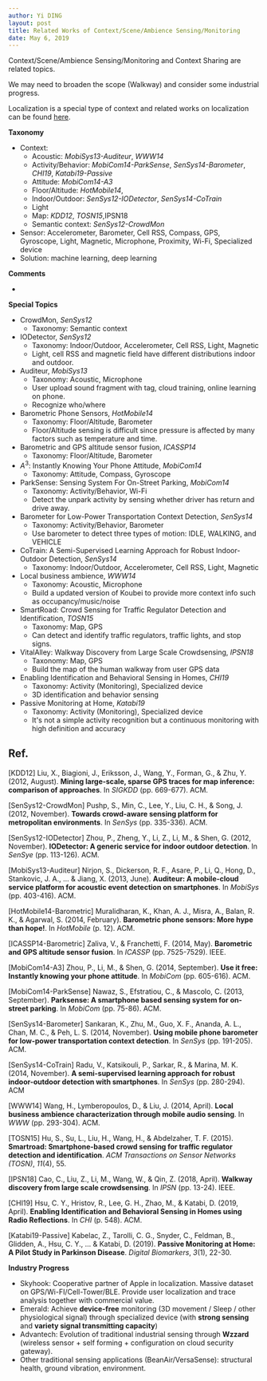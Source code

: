 ```yaml
---
author: Yi DING
layout: post
title: Related Works of Context/Scene/Ambience Sensing/Monitoring 
date: May 6, 2019
---
```




Context/Scene/Ambience Sensing/Monitoring and Context Sharing are related topics.

We may need to broaden the scope (Walkway) and consider some industrial progress.

Localization is a special type of context and related works on localization can be found [here](https://dymodi.github.io/Research/Literature-Reviews/Indoor-Localization-Related-Works).



**Taxonomy**

* Context:
  * Acoustic: *MobiSys13-Auditeur*, *WWW14*
  * Activity/Behavior: *MobiCom14-ParkSense*, *SenSys14-Barometer*, *CHI19*,  *Katabi19-Passive*
  * Attitude: *MobiCom14-A3*
  * Floor/Altitude: *HotMobile14*, 
  * Indoor/Outdoor: *SenSys12-IODetector*, *SenSys14-CoTrain*
  * Light
  * Map: *KDD12*, *TOSN15*,IPSN18
  * Semantic context: *SenSys12-CrowdMon*
* Sensor: Accelerometer, Barometer, Cell RSS, Compass, GPS, Gyroscope, Light, Magnetic, Microphone, Proximity, Wi-Fi, Specialized device
* Solution: machine learning, deep learning

**Comments**

* 

**Special Topics**

* CrowdMon, *SenSys12*
  * Taxonomy: Semantic context
* IODetector, *SenSys12*
  * Taxonomy: Indoor/Outdoor, Accelerometer, Cell RSS, Light, Magnetic
  * Light, cell RSS and magnetic field have different distributions indoor and outdoor.
* Auditeur, *MobiSys13*
  * Taxonomy: Acoustic, Microphone
  * User upload sound fragment with tag, cloud training, online learning on phone. 
  * Recognize who/where
* Barometric Phone Sensors, *HotMobile14*
  * Taxonomy: Floor/Altitude, Barometer
  * Floor/Altitude sensing is difficult since pressure is affected by many factors such as temperature and time.
* Barometric and GPS altitude sensor fusion, *ICASSP14*
  * Taxonomy: Floor/Altitude, Barometer
* $A^3$: Instantly Knowing Your Phone Attitude, *MobiCom14*
  * Taxonomy: Attitude, Compass, Gyroscope
* ParkSense: Sensing System For On-Street Parking, *MobiCom14*
  * Taxonomy: Activity/Behavior, Wi-Fi
  * Detect the unpark activity by sensing whether driver has return and drive away.
* Barometer for Low-Power Transportation Context Detection, *SenSys14*
  * Taxonomy:  Activity/Behavior, Barometer
  * Use barometer to detect three types of motion: IDLE, WALKING, and VEHICLE
* CoTrain: A Semi-Supervised Learning Approach for Robust Indoor-Outdoor Detection, *SenSys14*
  * Taxonomy: Indoor/Outdoor, Accelerometer, Cell RSS, Light, Magnetic
* Local business ambience, *WWW14*
  * Taxonomy: Acoustic, Microphone
  * Build a updated version of Koubei to provide more context info such as occupancy/music/noise
* SmartRoad: Crowd Sensing for Traffic Regulator Detection and Identification, *TOSN15*
  * Taxonomy: Map, GPS
  * Can detect and identify traffic regulators, traffic lights, and stop signs.
* VitalAlley: Walkway Discovery from Large Scale Crowdsensing, *IPSN18*
  * Taxonomy: Map, GPS
  * Build the map of the human walkway from user GPS data
* Enabling Identification and Behavioral Sensing in Homes, *CHI19*
  * Taxonomy: Activity (Monitoring), Specialized device
  * 3D identification and behavior sensing
* Passive Monitoring at Home, *Katabi19*
  * Taxonomy: Activity (Monitoring), Specialized device
  * It's not a simple activity recognition but a continuous monitoring with high definition and accuracy

##  Ref.

[KDD12] Liu, X., Biagioni, J., Eriksson, J., Wang, Y., Forman, G., & Zhu, Y. (2012, August). **Mining large-scale, sparse GPS traces for map inference: comparison of approaches**. In *SIGKDD* (pp. 669-677). ACM.

[SenSys12-CrowdMon] Pushp, S., Min, C., Lee, Y., Liu, C. H., & Song, J. (2012, November). **Towards crowd-aware sensing platform for metropolitan environments**. In *SenSys* (pp. 335-336). ACM.

[SenSys12-IODetector] Zhou, P., Zheng, Y., Li, Z., Li, M., & Shen, G. (2012, November). **IODetector: A generic service for indoor outdoor detection**. In *SenSye* (pp. 113-126). ACM.

[MobiSys13-Auditeur] Nirjon, S., Dickerson, R. F., Asare, P., Li, Q., Hong, D., Stankovic, J. A., ... & Jiang, X. (2013, June). **Auditeur: A mobile-cloud service platform for acoustic event detection on smartphones**. In *MobiSys* (pp. 403-416). ACM.

[HotMobile14-Barometric] Muralidharan, K., Khan, A. J., Misra, A., Balan, R. K., & Agarwal, S. (2014, February). **Barometric phone sensors: More hype than hope!**. In *HotMobile* (p. 12). ACM.

[ICASSP14-Barometric] Zaliva, V., & Franchetti, F. (2014, May). **Barometric and GPS altitude sensor fusion**. In *ICASSP* (pp. 7525-7529). IEEE.

[MobiCom14-A3] Zhou, P., Li, M., & Shen, G. (2014, September). **Use it free: Instantly knowing your phone attitude**. In *MobiCom* (pp. 605-616). ACM.

[MobiCom14-ParkSense] Nawaz, S., Efstratiou, C., & Mascolo, C. (2013, September). **Parksense: A smartphone based sensing system for on-street parking**. In *MobiCom* (pp. 75-86). ACM.

[SenSys14-Barometer] Sankaran, K., Zhu, M., Guo, X. F., Ananda, A. L., Chan, M. C., & Peh, L. S. (2014, November). **Using mobile phone barometer for low-power transportation context detection**. In *SenSys* (pp. 191-205). ACM.

[SenSys14-CoTrain] Radu, V., Katsikouli, P., Sarkar, R., & Marina, M. K. (2014, November). **A semi-supervised learning approach for robust indoor-outdoor detection with smartphones**. In *SenSys* (pp. 280-294). ACM

[WWW14] Wang, H., Lymberopoulos, D., & Liu, J. (2014, April). **Local business ambience characterization through mobile audio sensing**. In *WWW* (pp. 293-304). ACM.

[TOSN15] Hu, S., Su, L., Liu, H., Wang, H., & Abdelzaher, T. F. (2015). **Smartroad: Smartphone-based crowd sensing for traffic regulator detection and identification**. *ACM Transactions on Sensor Networks (TOSN)*, *11*(4), 55.

[IPSN18] Cao, C., Liu, Z., Li, M., Wang, W., & Qin, Z. (2018, April). **Walkway discovery from large scale crowdsensing**. In *IPSN* (pp. 13-24). IEEE.

[CHI19] Hsu, C. Y., Hristov, R., Lee, G. H., Zhao, M., & Katabi, D. (2019, April). **Enabling Identification and Behavioral Sensing in Homes using Radio Reflections**. In *CHI* (p. 548). ACM.

[Katabi19-Passive] Kabelac, Z., Tarolli, C. G., Snyder, C., Feldman, B., Glidden, A., Hsu, C. Y., ... & Katabi, D. (2019). **Passive Monitoring at Home: A Pilot Study in Parkinson Disease**. *Digital Biomarkers*, *3*(1), 22-30.



**Industry Progress**

- Skyhook: Cooperative partner of Apple in localization. Massive dataset on GPS/Wi-FI/Cell-Tower/BLE. Provide user localization and trace analysis together with commercial value.
- Emerald: Achieve **device-free** monitoring (3D movement / Sleep / other physiological signal) through specialized device (with **strong sensing** and **variety signal transmitting capacity**)
- Advantech: Evolution of traditional industrial sensing through **Wzzard** (wireless sensor + self forming + configuration on cloud security gateway).
- Other traditional sensing applications (BeanAir/VersaSense): structural health, ground vibration, environment.